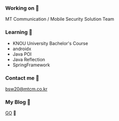 ### Working on 💼
MT Communication / Mobile Security Solution Team

### Learning 🌱
- KNOU University Bachelor's Course
- androidx
- Java POI
- Java Reflection
- SpringFramework

### Contact me 📨
bsw20@mtcm.co.kr

### My Blog 📑
[GO](https://sunwook1218.github.io) 🌻
